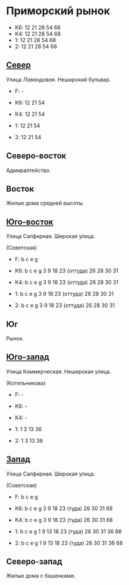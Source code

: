 # Приморский рынок

* K6:   12  21  28  54  68
* K4:   12  21  28  54  68
* 1:    12  21  28  54  68
* 2:    12  21  28  54  68

## [Север](./10610070.md)

Улица *Лавандовая*.
Неширокий бульвар.

* F:    -

* K6:   12  21  54
* K4:   12  21  54
* 1:    12  21  54
* 2:    12  21  54

## Северо-восток

Адмиралтейство.

## Восток

Жилые дома средней высоты.

## [Юго-восток](./10615100.md)

Улица Сапфирная.
Широкая улица.

(Советская)

* F:    b   c   e   g

* K6:   b   c   e   g
        3   9   18  23 (оттуда) 26  28  30  31
* K4:   b   c   e   g
        3   9   18  23 (оттуда) 26  28  30  31
* 1:    b   c   e   g
        3   9   18  23 (оттуда) 26  28  30  31
* 2:    b   c   e   g
        3   9   18  23 (оттуда) 26  28  30  31

## Юг

Рынок.

## [Юго-запад](./10607102.md)

Улица Коммерческая.
Неширокая улица.

(Котельникова)

* F:    -

* K6:   -
* K4:   -
* 1:    1   3  13  36
* 2:    1   3  13  36

## [Запад](./10605092.md)

Улица Сапфирная.
Широкая улица.

(Советская)

* F:    b   c   e   g

* K6:   b   c   e   g
        3   9   18  23 (туда)   26  30  31  68
* K4:   b   c   e   g
        3   9   18  23 (туда)   26  30  31  68
* 1:    b   c   e   g
        1   9   13  18  23 (туда)   26  30  31  36  68
* 2:    b   c   e   g
        1   9   13  18  23 (туда)   26  30  31  36  68

## Северо-запад

Жилые дома с башенками.
